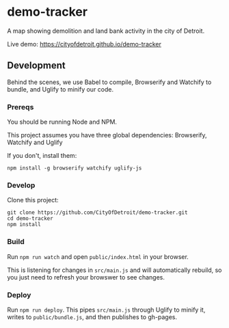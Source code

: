 # demo-tracker

A map showing demolition and land bank activity in the city of Detroit.

Live demo: https://cityofdetroit.github.io/demo-tracker

## Development

Behind the scenes, we use Babel to compile, Browserify and Watchify to bundle, and Uglify to minify our code.

### Prereqs

You should be running Node and NPM.

This project assumes you have three global dependencies: Browserify, Watchify and Uglify

If you don't, install them:
```
npm install -g browserify watchify uglify-js
```

### Develop

Clone this project:
```
git clone https://github.com/CityOfDetroit/demo-tracker.git
cd demo-tracker
npm install
```

### Build

Run `npm run watch` and open `public/index.html` in your browser.

This is listening for changes in `src/main.js` and will automatically rebuild, so you just need to refresh your browswer to see changes.

### Deploy

Run `npm run deploy`. This pipes `src/main.js` through Uglify to minify it, writes to `public/bundle.js`, and then publishes to gh-pages.
